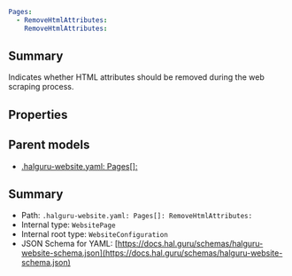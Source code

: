 <!--
title: RemoveHtmlAttributes
version: DEBUG
generated: true
date: 2025-04-06
node: This file is generated by the command-line program: `halguru manual --generate-docs`
-->


```yaml
Pages:
  - RemoveHtmlAttributes:
    RemoveHtmlAttributes:
```

## Summary

Indicates whether HTML attributes should be removed during the web scraping process.

## Properties


## Parent models

* [.halguru-website.yaml: Pages[]:]((website)-pages-list.md)
## Summary

* Path: `.halguru-website.yaml: Pages[]: RemoveHtmlAttributes:`
* Internal type: `WebsitePage`
* Internal root type: `WebsiteConfiguration`
* JSON Schema for YAML: [https://docs.hal.guru/schemas/halguru-website-schema.json](https://docs.hal.guru/schemas/halguru-website-schema.json)

